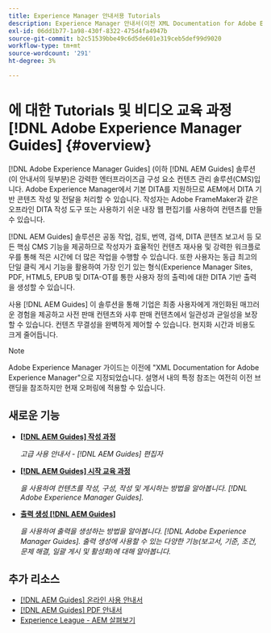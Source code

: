 ```yaml
---
title: Experience Manager 안내서용 Tutorials
description: Experience Manager 안내서(이전 XML Documentation for Adobe Experience Manager)을 위한 자습서 모음입니다.
exl-id: 06dd1b77-1a98-430f-8322-475d4fa4947b
source-git-commit: b2c51539bbe49c6d5de601e319ceb5def99d9020
workflow-type: tm+mt
source-wordcount: '291'
ht-degree: 3%

---
```


# 에 대한 Tutorials 및 비디오 교육 과정 [!DNL Adobe Experience Manager Guides] {#overview}

[!DNL Adobe Experience Manager Guides] (이하 [!DNL AEM Guides] 솔루션(이 안내서의 뒷부분)은 강력한 엔터프라이즈급 구성 요소 컨텐츠 관리 솔루션(CMS)입니다. Adobe Experience Manager에서 기본 DITA를 지원하므로 AEM에서 DITA 기반 콘텐츠 작성 및 전달을 처리할 수 있습니다. 작성자는 Adobe FrameMaker과 같은 오프라인 DITA 작성 도구 또는 사용하기 쉬운 내장 웹 편집기를 사용하여 컨텐츠를 만들 수 있습니다.

[!DNL AEM Guides] 솔루션은 공동 작업, 검토, 번역, 검색, DITA 콘텐츠 보고서 등 모든 핵심 CMS 기능을 제공하므로 작성자가 효율적인 컨텐츠 재사용 및 강력한 워크플로우를 통해 적은 시간에 더 많은 작업을 수행할 수 있습니다. 또한 사용자는 동급 최고의 단일 클릭 게시 기능을 활용하여 가장 인기 있는 형식(Experience Manager Sites, PDF, HTML5, EPUB 및 DITA-OT를 통한 사용자 정의 출력)에 대한 DITA 기반 출력을 생성할 수 있습니다.

사용 [!DNL AEM Guides] 이 솔루션을 통해 기업은 최종 사용자에게 개인화된 매끄러운 경험을 제공하고 사전 판매 컨텐츠와 사후 판매 컨텐츠에서 일관성과 균일성을 보장할 수 있습니다. 컨텐츠 무결성을 완벽하게 제어할 수 있습니다. 현지화 시간과 비용도 크게 줄어듭니다.

>[!NOTE]
> 
> Adobe Experience Manager 가이드는 이전에 &quot;XML Documentation for Adobe Experience Manager&quot;으로 지정되었습니다. 설명서 내의 특정 참조는 여전히 이전 브랜딩을 참조하지만 현재 오퍼링에 적용할 수 있습니다.

## 새로운 기능

* **[[!DNL AEM Guides] 작성 과정](course-3/overview.md)**

   *고급 사용 안내서 - [!DNL AEM Guides] 편집자*

* **[[!DNL AEM Guides] 시작 교육 과정](course-1/overview.md)**

   *을 사용하여 컨텐츠를 작성, 구성, 작성 및 게시하는 방법을 알아봅니다. [!DNL Adobe Experience Manager Guides].*

* **[출력 생성 [!DNL AEM Guides]](course-2/overview.md)**

   *을 사용하여 출력을 생성하는 방법을 알아봅니다. [!DNL Adobe Experience Manager Guides]. 출력 생성에 사용할 수 있는 다양한 기능(보고서, 기준, 조건, 문제 해결, 일괄 게시 및 활성화)에 대해 알아봅니다.*


## 추가 리소스

* [[!DNL AEM Guides] 온라인 사용 안내서](https://help.adobe.com/en_US/xml-documentation-for-adobe-experience-manager/index.html)
* [[!DNL AEM Guides] PDF 안내서](https://helpx.adobe.com/support/xml-documentation-for-experience-manager.html)
* [Experience League - AEM 살펴보기](https://experienceleague.adobe.com/#recommended/solutions/experience-manager)
